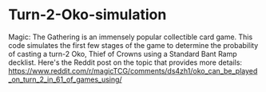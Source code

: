 # Turn-2-Oko-simulation
Magic: The Gathering is an immensely popular collectible card game. This code simulates the first few stages of the game to determine the probability of casting a turn-2 Oko, Thief of Crowns using a Standard Bant Ramp decklist. Here's the Reddit post on the topic that provides more details: https://www.reddit.com/r/magicTCG/comments/ds4zh1/oko_can_be_played_on_turn_2_in_61_of_games_using/

